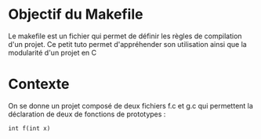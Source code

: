 # Objectif du Makefile

Le makefile est un fichier qui permet de définir les règles
de compilation d'un projet. Ce petit tuto permet d'appréhender
son utilisation ainsi que la modularité d'un projet en C

# Contexte

On se donne un projet composé de deux fichiers f.c et g.c qui 
permettent la déclaration de deux de fonctions de prototypes :

`int f(int x)`
